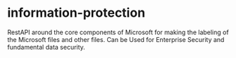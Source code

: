 # information-protection
RestAPI around the core components of Microsoft for making the labeling of the Microsoft files and other files. Can be Used for Enterprise Security and fundamental data security.
